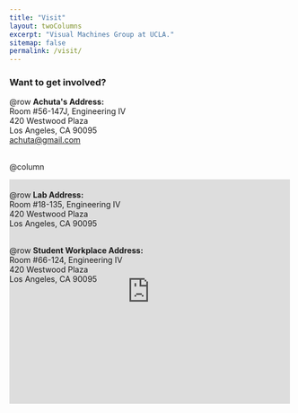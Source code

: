```yaml
---
title: "Visit"
layout: twoColumns
excerpt: "Visual Machines Group at UCLA."
sitemap: false
permalink: /visit/
---
```


### Want to get involved?

@row
**Achuta's Address:** <br>
Room #56-147J, Engineering IV <br>
420 Westwood Plaza <br>
Los Angeles, CA 90095 <br>
[achuta@gmail.com](mailto:achuta@ucla.edu) <br>
<br>

@column
<div style='height:5px;'>
 <iframe src="https://www.google.com/maps/embed?pb=!1m18!1m12!1m3!1d3990.8596314730903!2d-118.44603883944255!3d34.06951328311835!2m3!1f0!2f0!3f0!3m2!1i1024!2i768!4f13.1!3m3!1m2!1s0x80c2bc86217ff063%3A0x99d385184985fc0!2sEngineering+IV!5e0!3m2!1sen!2sus!4v1534269519510" width="500" height="400" frameborder="0" style="border:0" allowfullscreen></iframe>
 </div>

@row
**Lab Address:** <br>
Room #18-135, Engineering IV <br>
420 Westwood Plaza <br>
Los Angeles, CA 90095 <br>
<br>

@row
**Student Workplace Address:** <br>
Room #66-124, Engineering IV <br>
420 Westwood Plaza <br>
Los Angeles, CA 90095 <br>

